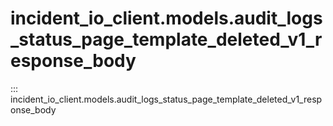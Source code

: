 # incident_io_client.models.audit_logs_status_page_template_deleted_v1_response_body

::: incident_io_client.models.audit_logs_status_page_template_deleted_v1_response_body